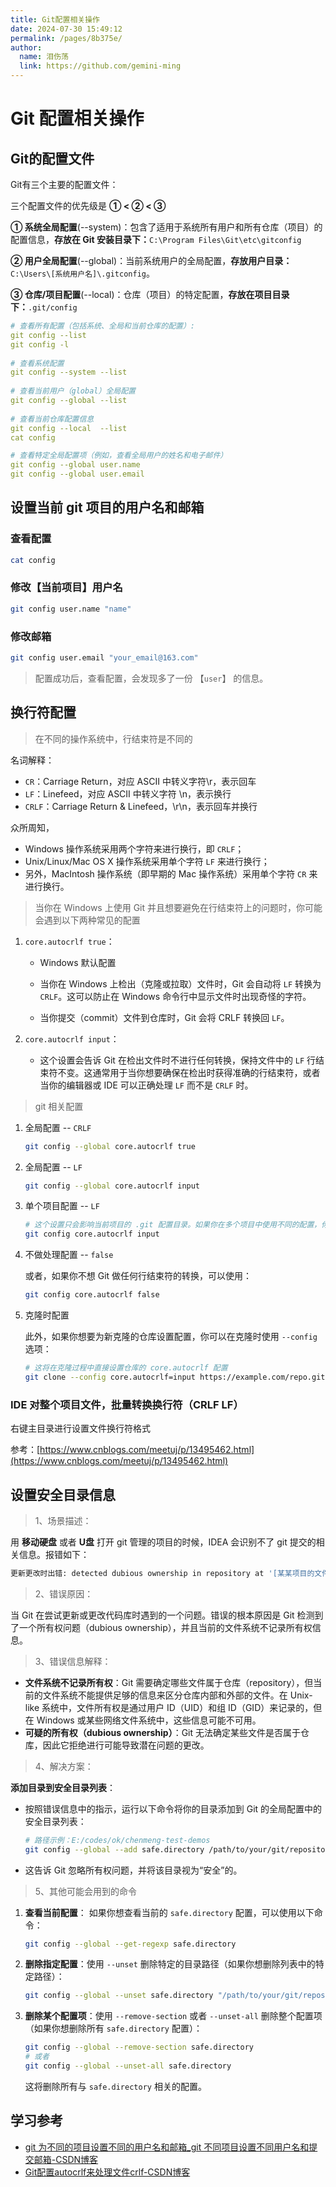 ```yaml
---
title: Git配置相关操作
date: 2024-07-30 15:49:12
permalink: /pages/8b375e/
author: 
  name: 泪伤荡
  link: https://github.com/gemini-ming
---
```

# Git 配置相关操作

## Git的配置文件

Git有三个主要的配置文件：

三个配置文件的优先级是 **① < ② < ③**

**① 系统全局配置**(--system)：包含了适用于系统所有用户和所有仓库（项目）的配置信息，**存放在 Git 安装目录下：**`C:\Program Files\Git\etc\gitconfig`

**② 用户全局配置**(--global)：当前系统用户的全局配置，**存放用户目录：**`C:\Users\[系统用户名]\.gitconfig`。

**③ 仓库/项目配置**(--local)：仓库（项目）的特定配置，**存放在项目目录下：**`.git/config`

```yml
# 查看所有配置（包括系统、全局和当前仓库的配置）:
git config --list
git config -l
 
# 查看系统配置
git config --system --list
 
# 查看当前用户（global）全局配置
git config --global --list
 
# 查看当前仓库配置信息
git config --local  --list
cat config

# 查看特定全局配置项（例如，查看全局用户的姓名和电子邮件）
git config --global user.name
git config --global user.email
```



## 设置当前 git 项目的用户名和邮箱

### 查看配置

```bash
cat config
```

### 修改【当前项目】用户名

```bash
git config user.name "name"
```

### 修改邮箱

```bash
git config user.email "your_email@163.com"
```

> 配置成功后，查看配置，会发现多了一份 【`user`】 的信息。



## 换行符配置

> 在不同的操作系统中，行结束符是不同的

名词解释：

- `CR`：Carriage Return，对应 ASCII 中转义字符\r，表示回车
- `LF`：Linefeed，对应 ASCII 中转义字符 \n，表示换行
- `CRLF`：Carriage Return & Linefeed，\r\n，表示回车并换行

众所周知，

- Windows 操作系统采用两个字符来进行换行，即 `CRLF`；
- Unix/Linux/Mac OS X 操作系统采用单个字符 `LF` 来进行换行；
- 另外，MacIntosh 操作系统（即早期的 Mac 操作系统）采用单个字符 `CR` 来进行换行。

> 当你在 Windows 上使用 Git 并且想要避免在行结束符上的问题时，你可能会遇到以下两种常见的配置

1. `core.autocrlf true`：

   - Windows 默认配置

   - 当你在 Windows 上检出（克隆或拉取）文件时，Git 会自动将 `LF` 转换为 `CRLF`。这可以防止在 Windows 命令行中显示文件时出现奇怪的字符。
   - 当你提交（commit）文件到仓库时，Git 会将 CRLF 转换回 `LF`。

2. `core.autocrlf input`：

   - 这个设置会告诉 Git 在检出文件时不进行任何转换，保持文件中的 `LF` 行结束符不变。这通常用于当你想要确保在检出时获得准确的行结束符，或者当你的编辑器或 IDE 可以正确处理 `LF` 而不是 `CRLF` 时。

> git 相关配置

1. 全局配置 -- `CRLF`

   ```sh
   git config --global core.autocrlf true
   ```

2. 全局配置 -- `LF`

   ```sh
   git config --global core.autocrlf input
   ```

3. 单个项目配置 -- `LF`

   ```sh
   # 这个设置只会影响当前项目的 .git 配置目录。如果你在多个项目中使用不同的配置，你需要分别在每个项目中设置它们。
   git config core.autocrlf input
   ```

4. 不做处理配置 -- `false`

   或者，如果你不想 Git 做任何行结束符的转换，可以使用：

   ```sh
   git config core.autocrlf false
   ```

5. 克隆时配置

   此外，如果你想要为新克隆的仓库设置配置，你可以在克隆时使用 `--config` 选项：

   ```sh
   # 这将在克隆过程中直接设置仓库的 core.autocrlf 配置
   git clone --config core.autocrlf=input https://example.com/repo.git
   ```



### IDE 对整个项目文件，批量转换换行符（CRLF LF）

右键主目录进行设置文件换行符格式

参考：[https://www.cnblogs.com/meetuj/p/13495462.html](https://www.cnblogs.com/meetuj/p/13495462.html)



## 设置安全目录信息

> 1、场景描述：

用 **移动硬盘** 或者 **U盘** 打开 git 管理的项目的时候，IDEA 会识别不了 git 提交的相关信息。报错如下：

```sh
更新更改时出错: detected dubious ownership in repository at '[某某项目的文件路径]' is on a file system that does not record ownership To add an exception for this directory, call:  git config --global --add safe.directory [某某项目的文件路径]
```

> 2、错误原因：

当 Git 在尝试更新或更改代码库时遇到的一个问题。错误的根本原因是 Git 检测到了一个所有权问题（dubious ownership），并且当前的文件系统不记录所有权信息。

> 3、错误信息解释：

- **文件系统不记录所有权**：Git 需要确定哪些文件属于仓库（repository），但当前的文件系统不能提供足够的信息来区分仓库内部和外部的文件。在 Unix-like 系统中，文件所有权是通过用户 ID（UID）和组 ID（GID）来记录的，但在 Windows 或某些网络文件系统中，这些信息可能不可用。
- **可疑的所有权（dubious ownership）**：Git 无法确定某些文件是否属于仓库，因此它拒绝进行可能导致潜在问题的更改。

> 4、解决方案：

**添加目录到安全目录列表**：

- 按照错误信息中的指示，运行以下命令将你的目录添加到 Git 的全局配置中的安全目录列表：

  ```sh
  # 路径示例：E:/codes/ok/chenmeng-test-demos
  git config --global --add safe.directory /path/to/your/git/repository
  ```

- 这告诉 Git 忽略所有权问题，并将该目录视为“安全”的。

> 5、其他可能会用到的命令

1. **查看当前配置**： 如果你想查看当前的 `safe.directory` 配置，可以使用以下命令：

   ```sh
   git config --global --get-regexp safe.directory
   ```

2. **删除指定配置**：使用 `--unset` 删除特定的目录路径（如果你想删除列表中的特定路径）：

   ```sh
   git config --global --unset safe.directory "/path/to/your/git/repository"
   ```

3. **删除某个配置项**：使用 `--remove-section` 或者 `--unset-all` 删除整个配置项（如果你想删除所有 `safe.directory` 配置）：

   ```sh
   git config --global --remove-section safe.directory
   # 或者
   git config --global --unset-all safe.directory
   ```

   这将删除所有与 `safe.directory` 相关的配置。





## 学习参考

- [git 为不同的项目设置不同的用户名和邮箱_git 不同项目设置不同用户名和提交邮箱-CSDN博客](https://blog.csdn.net/qq_2300688967/article/details/81094140)
- [Git配置autocrlf来处理文件crlf-CSDN博客](https://blog.csdn.net/qianxing111/article/details/107563009)
